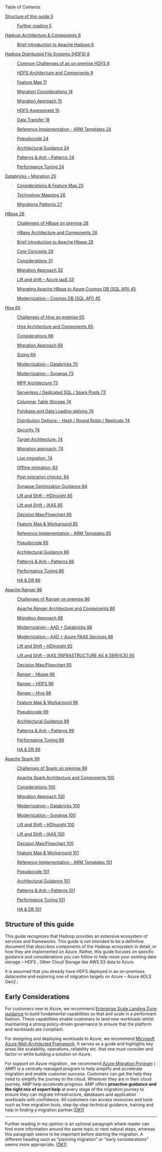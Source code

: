 Table of Contents

[Structure of this guide	5](#_Structure_of_this)

>   [Further reading	5](#_Toc68005895)

[Hadoop Architecture & Components	6](#_Toc68005896)

>   [Brief introduction to Apache Hadoop	6](#_Toc68005897)

[Hadoop Distributed File Systems (HDFS)	8](#_Toc68005898)

>   [Common Challenges of an on premise HDFS	8](#_Toc68005899)

>   [HDFS Architecture and Components	9](#_Toc68005900)

>   [Feature Map	11](#_Toc68005901)

>   [Migration Considerations	14](#_Toc68005902)

>   [Migration Approach	15](#_Toc68005903)

>   [HDFS Assessment	15](#_Toc68005904)

>   [Data Transfer	18](#_Toc68005905)

>   [Reference Implementation - ARM Templates	24](#_Toc68005906)

>   [Pseudocode	24](#_Toc68005907)

>   [Architectural Guidance	24](#_Toc68005908)

>   [Patterns & Anti – Patterns	24](#_Toc68005909)

>   [Performance Tuning	24](#_Toc68005910)

[Databricks – Migration	25](#_Toc68005911)

>   [Considerations & Feature Map	25](#_Toc68005912)

>   [Technology Mapping	26](#_Toc68005913)

>   [Migrations Patterns	27](#_Toc68005914)

[HBase	28](#_Toc68005915)

>   [Challenges of HBase on premise	28](#_Toc68005916)

>   [HBase Architecture and Components	28](#_Toc68005917)

>   [Brief introduction to Apache Hbase	28](#_Toc68005918)

>   [Core Concepts	29](#_Toc68005919)

>   [Considerations	31](#_Toc68005920)

>   [Migration Approach	32](#_Toc68005921)

>   [Lift and shift – Azure IaaS	33](#_Toc68005922)

>   [Migrating Apache HBase to Azure Cosmos DB (SQL API)	45](#_Toc68005923)

>   [Modernization – Cosmos DB (SQL API)	45](#_Toc68005924)

[Hive	65](#_Toc68005925)

>   [Challenges of Hive on premise	65](#_Toc68005926)

>   [Hive Architecture and Components	65](#_Toc68005927)

>   [Considerations	66](#_Toc68005928)

>   [Migration Approach	66](#_Toc68005929)

>   [Sizing	69](#_Toc68005930)

>   [Modernization – Databricks	70](#_Toc68005931)

>   [Modernization – Synapse	73](#_Toc68005932)

>   [MPP Architecture	73](#_Toc68005933)

>   [Serverless / Dedicated SQL / Spark Pools	73](#_Toc68005934)

>   [Columnar Table Storage	74](#_Toc68005935)

>   [Polybase and Data Loading options	74](#_Toc68005936)

>   [Distribution Options: - Hash / Round Robin / Replicate	74](#_Toc68005937)

>   [Security	74](#_Toc68005938)

>   [Target Architecture:	74](#_Toc68005939)

>   [Migration approach:	74](#_Toc68005940)

>   [Live migration:	74](#_Toc68005941)

>   [Offline migration:	83](#_Toc68005942)

>   [Post migration checks:	84](#_Toc68005943)

>   [Synapse Optimization Guidance	84](#_Toc68005944)

>   [Lift and Shift – HDInsight	85](#_Toc68005945)

>   [Lift and Shift – IAAS	85](#_Toc68005946)

>   [Decision Map/Flowchart	85](#_Toc68005947)

>   [Feature Map & Workaround	85](#_Toc68005948)

>   [Reference Implementation - ARM Templates	85](#_Toc68005949)

>   [Pseudocode	85](#_Toc68005950)

>   [Architectural Guidance	86](#_Toc68005951)

>   [Patterns & Anti – Patterns	86](#_Toc68005952)

>   [Performance Tuning	86](#_Toc68005953)

>   [HA & DR	86](#_Toc68005954)

[Apache Ranger	86](#_Toc68005955)

>   [Challenges of Ranger on premise	86](#_Toc68005956)

>   [Apache Ranger Architecture and Components	86](#_Toc68005957)

>   [Migration Approach	88](#_Toc68005958)

>   [Modernization – AAD + Databricks	88](#_Toc68005959)

>   [Modernization – AAD + Azure PAAS Services	88](#_Toc68005960)

>   [Lift and Shift – HDInsight	92](#_Toc68005961)

>   [Lift and Shift – IAAS (INFRASTRUCTURE AS A SERVICE)	95](#_Toc68005962)

>   [Decision Map/Flowchart	95](#_Toc68005963)

>   [Ranger - Hbase	96](#_Toc68005964)

>   [Ranger – HDFS	96](#_Toc68005965)

>   [Ranger – Hive	98](#_Toc68005966)

>   [Feature Map & Workaround	98](#_Toc68005967)

>   [Pseudocode	99](#_Toc68005968)

>   [Architectural Guidance	99](#_Toc68005969)

>   [Patterns & Anti – Patterns	99](#_Toc68005970)

>   [Performance Tuning	99](#_Toc68005971)

>   [HA & DR	99](#_Toc68005972)

[Apache Spark	99](#_Toc68005973)

>   [Challenges of Spark on premise	99](#_Toc68005974)

>   [Apache Spark Architecture and Components	100](#_Toc68005975)

>   [Considerations	100](#_Toc68005976)

>   [Migration Approach	100](#_Toc68005977)

>   [Modernization – Databricks	100](#_Toc68005978)

>   [Modernization – Synapse	100](#_Toc68005979)

>   [Lift and Shift – HDInsight	100](#_Toc68005980)

>   [Lift and Shift – IAAS	100](#_Toc68005981)

>   [Decision Map/Flowchart	100](#_Toc68005982)

>   [Feature Map & Workaround	101](#_Toc68005983)

>   [Reference Implementation - ARM Templates	101](#_Toc68005984)

>   [Pseudocode	101](#_Toc68005985)

>   [Architectural Guidance	101](#_Toc68005986)

>   [Patterns & Anti – Patterns	101](#_Toc68005987)

>   [Performance Tuning	101](#_Toc68005988)

>   [HA & DR	101](#_Toc68005989)


## Structure of this guide

This guide recognizes that Hadoop provides an extensive ecosystem of services and frameworks. This guide is not intended to be a definitive document that describes components of the Hadoop ecosystem in detail, or how they are implemented on Azure. Rather, this guide focuses on specific guidance and considerations you can follow to help move your existing data storage – HDFS , Other Cloud Storage like AWS S3 data to Azure.

It is assumed that you already have HDFS deployed in an on-premises datacentre and exploring one of migration targets on Azure – Azure ADLS Gen2 ;

## Early Considerations

For customers new to Azure, we recommend [Enterprise Scale Landing Zone guidance](https://docs.microsoft.com/en-us/azure/cloud-adoption-framework/ready/enterprise-scale/) to build fundamental capabilities so that  and scale in a performant fashion. These capabilities enable customers to land new workloads whilst maintaining a strong policy-driven governance to ensure that the platform and workloads are compliant.

For designing and deploying workloads to Azure, we recommend [Microsoft Azure Well-Architected Framework](https://docs.microsoft.com/en-us/azure/architecture/framework/). It serves as a guide and highlights key areas like scalability, operations, reliability etc. that one must consider and factor-in while building a solution on Azure.

For support on Azure migration , we recommend[ Azure Migration Program](https://gearup.microsoft.com/resources/azure-migration-program-overview) ( AMP) is a centrally managed program to help simplify and accelerate migration and enable customer success. Customers can get the help they need to simplify the journey to the cloud. Wherever they are in their cloud journey, AMP help accelerate progress. AMP offers **proactive guidance and the right mix of expert help** at every stage of the migration journey to ensure they can migrate infrastructure, databases and application workloads with confidence. All customers can access resources and tools such as free migration tools, step-by-step technical guidance, training and help in finding a migration partner.[[DK1\]](#_msocom_1) 

------

Further reading in my opinion is an optional paragraph where reader can find more information around the same topic or next natural steps, whereas this paragraph seems to be important before starting the migration. A different heading such as "planning migration" or "early considerations" seems more appropriate.  [[DK1\]](#_msoanchor_1)
